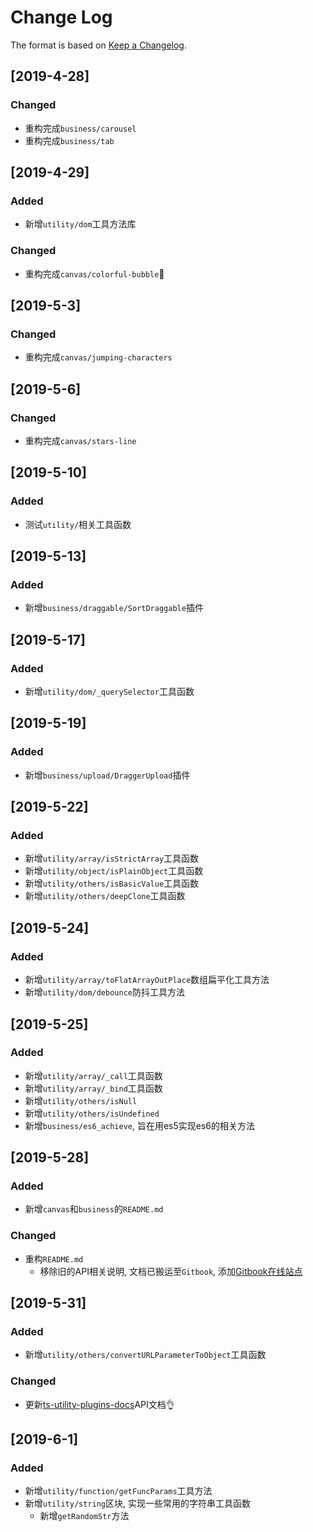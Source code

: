# Change Log

The format is based on [Keep a Changelog](http://keepachangelog.com/).

## [2019-4-28]

### Changed

- 重构完成`business/carousel`
- 重构完成`business/tab`

## [2019-4-29]

### Added

- 新增`utility/dom`工具方法库

### Changed

- 重构完成`canvas/colorful-bubble`🐓

## [2019-5-3]

### Changed

- 重构完成`canvas/jumping-characters`

## [2019-5-6]

### Changed

- 重构完成`canvas/stars-line`

## [2019-5-10]

### Added

- 测试`utility/`相关工具函数

## [2019-5-13]

### Added

- 新增`business/draggable/SortDraggable`插件

## [2019-5-17]

### Added

- 新增`utility/dom/_querySelector`工具函数

## [2019-5-19]

### Added

- 新增`business/upload/DraggerUpload`插件

## [2019-5-22]

### Added

- 新增`utility/array/isStrictArray`工具函数
- 新增`utility/object/isPlainObject`工具函数
- 新增`utility/others/isBasicValue`工具函数
- 新增`utility/others/deepClone`工具函数

## [2019-5-24]

### Added

- 新增`utility/array/toFlatArrayOutPlace`数组扁平化工具方法
- 新增`utility/dom/debounce`防抖工具方法

## [2019-5-25]

### Added

- 新增`utility/array/_call`工具函数
- 新增`utility/array/_bind`工具函数
- 新增`utility/others/isNull`
- 新增`utility/others/isUndefined`
- 新增`business/es6_achieve`, 旨在用es5实现es6的相关方法

## [2019-5-28]

### Added

- 新增`canvas`和`business`的`README.md`

### Changed

- 重构`README.md`
  - 移除旧的API相关说明, 文档已搬运至`Gitbook`, 添加[Gitbook在线站点](https://ddzy.gitbook.io/ts-utility-plugins-docs/)

## [2019-5-31]

### Added

- 新增`utility/others/convertURLParameterToObject`工具函数

### Changed

- 更新[ts-utility-plugins-docs](https://ddzy.gitbook.io/ts-utility-plugins-docs/)API文档👌

## [2019-6-1]

### Added

- 新增`utility/function/getFuncParams`工具方法
- 新增`utility/string`区块, 实现一些常用的字符串工具函数
  - 新增`getRandomStr`方法